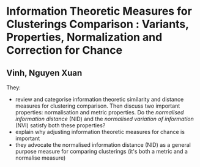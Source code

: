 # Information Theoretic Measures for Clusterings Comparison : Variants, Properties, Normalization and Correction for Chance
## Vinh, Nguyen Xuan

They:
        
- review and categorise information theoretic similarity and distance measures for clustering comparison. Then discuss two important properties: normalisation and metric properties. Do the _normalised information distance_ (NID) and the _normalised variation of information_ (NVI) satisfy both these properties?
- explain why adjusting information theoretic measures for chance is important
- they advocate the normalised information distance (NID) as a general purpose measure for comparing clusterings (it's both a metric and a normalise measure)
